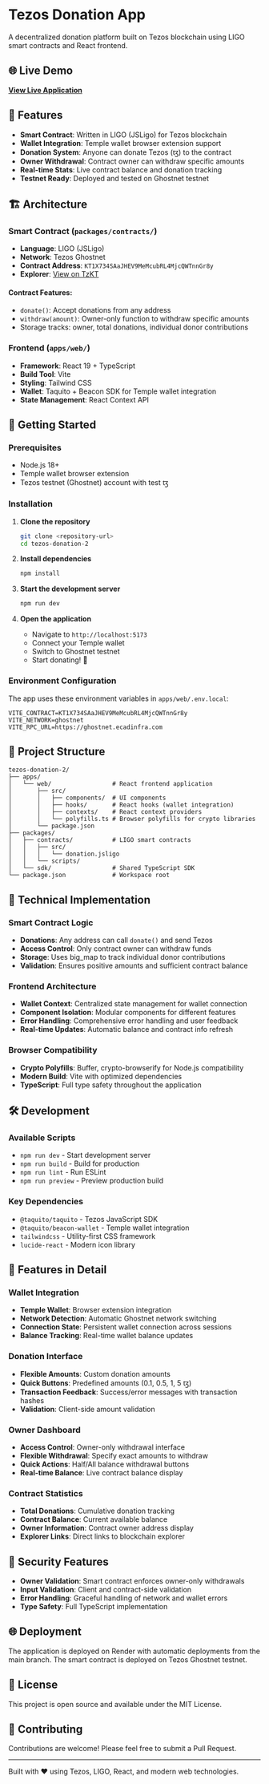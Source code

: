 # Tezos Donation App

A decentralized donation platform built on Tezos blockchain using LIGO smart contracts and React frontend.

## 🌐 Live Demo

**[View Live Application](https://tezos-donation-jsligo-octez-client-react.onrender.com/)**

## 🎯 Features

- **Smart Contract**: Written in LIGO (JSLigo) for Tezos blockchain
- **Wallet Integration**: Temple wallet browser extension support
- **Donation System**: Anyone can donate Tezos (ꜩ) to the contract
- **Owner Withdrawal**: Contract owner can withdraw specific amounts
- **Real-time Stats**: Live contract balance and donation tracking
- **Testnet Ready**: Deployed and tested on Ghostnet testnet

## 🏗️ Architecture

### Smart Contract (`packages/contracts/`)

- **Language**: LIGO (JSLigo)
- **Network**: Tezos Ghostnet
- **Contract Address**: `KT1X734SAaJHEV9MeMcubRL4MjcQWTnnGr8y`
- **Explorer**: [View on TzKT](https://ghostnet.tzkt.io/KT1X734SAaJHEV9MeMcubRL4MjcQWTnnGr8y/operations/)

#### Contract Features:

- `donate()`: Accept donations from any address
- `withdraw(amount)`: Owner-only function to withdraw specific amounts
- Storage tracks: owner, total donations, individual donor contributions

### Frontend (`apps/web/`)

- **Framework**: React 19 + TypeScript
- **Build Tool**: Vite
- **Styling**: Tailwind CSS
- **Wallet**: Taquito + Beacon SDK for Temple wallet integration
- **State Management**: React Context API

## 🚀 Getting Started

### Prerequisites

- Node.js 18+
- Temple wallet browser extension
- Tezos testnet (Ghostnet) account with test ꜩ

### Installation

1. **Clone the repository**

   ```bash
   git clone <repository-url>
   cd tezos-donation-2
   ```

2. **Install dependencies**

   ```bash
   npm install
   ```

3. **Start the development server**

   ```bash
   npm run dev
   ```

4. **Open the application**
   - Navigate to `http://localhost:5173`
   - Connect your Temple wallet
   - Switch to Ghostnet testnet
   - Start donating! 🎉

### Environment Configuration

The app uses these environment variables in `apps/web/.env.local`:

```
VITE_CONTRACT=KT1X734SAaJHEV9MeMcubRL4MjcQWTnnGr8y
VITE_NETWORK=ghostnet
VITE_RPC_URL=https://ghostnet.ecadinfra.com
```

## 📁 Project Structure

```
tezos-donation-2/
├── apps/
│   └── web/                 # React frontend application
│       ├── src/
│       │   ├── components/  # UI components
│       │   ├── hooks/       # React hooks (wallet integration)
│       │   ├── contexts/    # React context providers
│       │   └── polyfills.ts # Browser polyfills for crypto libraries
│       └── package.json
├── packages/
│   ├── contracts/           # LIGO smart contracts
│   │   ├── src/
│   │   │   └── donation.jsligo
│   │   └── scripts/
│   └── sdk/                 # Shared TypeScript SDK
└── package.json             # Workspace root
```

## 🔧 Technical Implementation

### Smart Contract Logic

- **Donations**: Any address can call `donate()` and send Tezos
- **Access Control**: Only contract owner can withdraw funds
- **Storage**: Uses big_map to track individual donor contributions
- **Validation**: Ensures positive amounts and sufficient contract balance

### Frontend Architecture

- **Wallet Context**: Centralized state management for wallet connection
- **Component Isolation**: Modular components for different features
- **Error Handling**: Comprehensive error handling and user feedback
- **Real-time Updates**: Automatic balance and contract info refresh

### Browser Compatibility

- **Crypto Polyfills**: Buffer, crypto-browserify for Node.js compatibility
- **Modern Build**: Vite with optimized dependencies
- **TypeScript**: Full type safety throughout the application

## 🛠️ Development

### Available Scripts

- `npm run dev` - Start development server
- `npm run build` - Build for production
- `npm run lint` - Run ESLint
- `npm run preview` - Preview production build

### Key Dependencies

- `@taquito/taquito` - Tezos JavaScript SDK
- `@taquito/beacon-wallet` - Temple wallet integration
- `tailwindcss` - Utility-first CSS framework
- `lucide-react` - Modern icon library

## 🌟 Features in Detail

### Wallet Integration

- **Temple Wallet**: Browser extension integration
- **Network Detection**: Automatic Ghostnet network switching
- **Connection State**: Persistent wallet connection across sessions
- **Balance Tracking**: Real-time wallet balance updates

### Donation Interface

- **Flexible Amounts**: Custom donation amounts
- **Quick Buttons**: Predefined amounts (0.1, 0.5, 1, 5 ꜩ)
- **Transaction Feedback**: Success/error messages with transaction hashes
- **Validation**: Client-side amount validation

### Owner Dashboard

- **Access Control**: Owner-only withdrawal interface
- **Flexible Withdrawal**: Specify exact amounts to withdraw
- **Quick Actions**: Half/All balance withdrawal buttons
- **Real-time Balance**: Live contract balance display

### Contract Statistics

- **Total Donations**: Cumulative donation tracking
- **Contract Balance**: Current available balance
- **Owner Information**: Contract owner address display
- **Explorer Links**: Direct links to blockchain explorer

## 🔐 Security Features

- **Owner Validation**: Smart contract enforces owner-only withdrawals
- **Input Validation**: Client and contract-side validation
- **Error Handling**: Graceful handling of network and wallet errors
- **Type Safety**: Full TypeScript implementation

## 🌐 Deployment

The application is deployed on Render with automatic deployments from the main branch. The smart contract is deployed on Tezos Ghostnet testnet.

## 📄 License

This project is open source and available under the MIT License.

## 🤝 Contributing

Contributions are welcome! Please feel free to submit a Pull Request.

---

Built with ❤️ using Tezos, LIGO, React, and modern web technologies.
